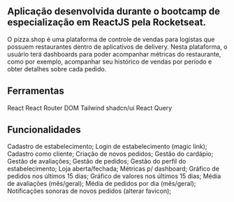 ## Aplicação desenvolvida durante o bootcamp de especialização em ReactJS pela Rocketseat.

O pizza.shop é uma plataforma de controle de vendas para logistas que possuem restaurantes dentro de aplicativos de delivery. Nesta plataforma, o usuário terá dashboards para poder acompanhar métricas do restaurante, como por exemplo, acompanhar seu histórico de vendas por período e obter detalhes sobre cada pedido.

## Ferramentas
React
React Router DOM
Tailwind
shadcn/ui
React Query

## Funcionalidades
Cadastro de estabelecimento;
Login de estabelecimento (magic link);
Cadastro como cliente;
Criação de novos pedidos;
Gestão do cardápio;
Gestão de avaliações;
Gestão de pedidos;
Gestão do perfil do estabelecimento;
Loja aberta/fechada;
Métricas p/ dashboard;
Gráfico de pedidos nos últimos 15 dias;
Gráfico de valores nos últimos 15 dias;
Média de avaliações (mês/geral);
Média de pedidos por dia (mês/geral);
Notificações sonoras de novos pedidos (alterar favicon);
